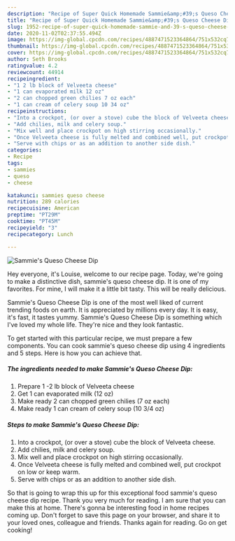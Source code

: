 ```yaml
---
description: "Recipe of Super Quick Homemade Sammie&amp;#39;s Queso Cheese Dip"
title: "Recipe of Super Quick Homemade Sammie&amp;#39;s Queso Cheese Dip"
slug: 1952-recipe-of-super-quick-homemade-sammie-and-39-s-queso-cheese-dip
date: 2020-11-02T02:37:55.494Z
image: https://img-global.cpcdn.com/recipes/4887471523364864/751x532cq70/sammies-queso-cheese-dip-recipe-main-photo.jpg
thumbnail: https://img-global.cpcdn.com/recipes/4887471523364864/751x532cq70/sammies-queso-cheese-dip-recipe-main-photo.jpg
cover: https://img-global.cpcdn.com/recipes/4887471523364864/751x532cq70/sammies-queso-cheese-dip-recipe-main-photo.jpg
author: Seth Brooks
ratingvalue: 4.2
reviewcount: 44914
recipeingredient:
- "1 2 lb block of Velveeta cheese"
- "1 can evaporated milk 12 oz"
- "2 can chopped green chilies 7 oz each"
- "1 can cream of celery soup 10 34 oz"
recipeinstructions:
- "Into a crockpot, (or over a stove) cube the block of Velveeta cheese."
- "Add chilies, milk and celery soup."
- "Mix well and place crockpot on high stirring occasionally."
- "Once Velveeta cheese is fully melted and combined well, put crockpot on low or keep warm."
- "Serve with chips or as an addition to another side dish."
categories:
- Recipe
tags:
- sammies
- queso
- cheese

katakunci: sammies queso cheese 
nutrition: 289 calories
recipecuisine: American
preptime: "PT29M"
cooktime: "PT45M"
recipeyield: "3"
recipecategory: Lunch

---
```



![Sammie&#39;s Queso Cheese Dip](https://img-global.cpcdn.com/recipes/4887471523364864/751x532cq70/sammies-queso-cheese-dip-recipe-main-photo.jpg)

Hey everyone, it's Louise, welcome to our recipe page. Today, we're going to make a distinctive dish, sammie&#39;s queso cheese dip. It is one of my favorites. For mine, I will make it a little bit tasty. This will be really delicious.



Sammie&#39;s Queso Cheese Dip is one of the most well liked of current trending foods on earth. It is appreciated by millions every day. It is easy, it's fast, it tastes yummy. Sammie&#39;s Queso Cheese Dip is something which I've loved my whole life. They're nice and they look fantastic.


To get started with this particular recipe, we must prepare a few components. You can cook sammie&#39;s queso cheese dip using 4 ingredients and 5 steps. Here is how you can achieve that.

<!--inarticleads1-->

##### The ingredients needed to make Sammie&#39;s Queso Cheese Dip:

1. Prepare 1 -2 lb block of Velveeta cheese
1. Get 1 can evaporated milk (12 oz)
1. Make ready 2 can chopped green chilies (7 oz each)
1. Make ready 1 can cream of celery soup (10 3/4 oz)




<!--inarticleads2-->

##### Steps to make Sammie&#39;s Queso Cheese Dip:

1. Into a crockpot, (or over a stove) cube the block of Velveeta cheese.
1. Add chilies, milk and celery soup.
1. Mix well and place crockpot on high stirring occasionally.
1. Once Velveeta cheese is fully melted and combined well, put crockpot on low or keep warm.
1. Serve with chips or as an addition to another side dish.




So that is going to wrap this up for this exceptional food sammie&#39;s queso cheese dip recipe. Thank you very much for reading. I am sure that you can make this at home. There's gonna be interesting food in home recipes coming up. Don't forget to save this page on your browser, and share it to your loved ones, colleague and friends. Thanks again for reading. Go on get cooking!
